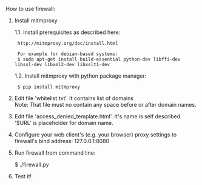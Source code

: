 How to use firewall:

1. Install mitmproxy

   1.1. Install prerequisites as described here:

        http://mitmproxy.org/doc/install.html  

        For example for debian-based systems:
        $ sudo apt-get install build-essential python-dev libffi-dev libssl-dev libxml2-dev libxslt1-dev

   1.2. Install mitmproxy with python package manager:
     
        $ pip install mitmproxy  

2. Edit file 'whitelist.txt'. It contains list of domains  
   Note: That file must no contain any space before or after domain names.

3. Edit file 'access_denied_template.html'. It's name is self described. '$URL' is placeholder for domain name. 

4. Configure your web client's (e.g. your browser) proxy settings to firewall's bind address: 127.0.0.1:8080 

5. Run firewall from command line:

   $ ./firewall.py 

6. Test it!
